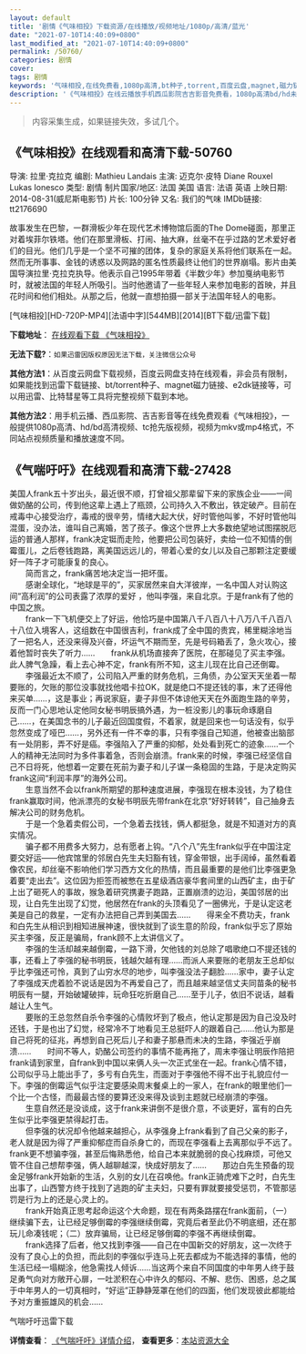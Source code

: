 ```yaml
---
layout: default
title: '剧情《气味相投》下载资源/在线播放/视频地址/1080p/高清/蓝光'
date: "2021-07-10T14:40:09+0800"
last_modified_at: "2021-07-10T14:40:09+0800"
permalink: /50760/
categories: 剧情
cover:
tags: 剧情
keywords: '气味相投,在线免费看,1080p高清,bt种子,torrent,百度云盘,magnet,磁力链,迅雷下载资源'
description: '《气味相投》在线云播放手机西瓜影院吉吉影音免费看，1080p高清bd/hd未删减完整版和tc抢先枪版，mkv/mp4格式，附带bt/torrent种子、magnet/磁力链、百度云盘、网盘资源迅雷下载链接'
---
```


>内容采集生成，如果链接失效，多试几个。


## 《气味相投》在线观看和高清下载-50760

导演: 拉里·克拉克 编剧: Mathieu Landais 主演: 迈克尔·皮特 Diane Rouxel Lukas Ionesco 类型: 剧情 制片国家/地区: 法国 美国 语言: 法语 英语 上映日期: 2014-08-31(威尼斯电影节) 片长: 100分钟 又名: 我们的气味 IMDb链接: tt2176690

故事发生在巴黎，一群滑板少年在现代艺术博物馆后面的The Dome碰面，那里正对着埃菲尔铁塔。他们在那里滑板、打闹、抽大麻，丝毫不在乎过路的艺术爱好者们的目光。他们几乎是一个坚不可摧的团体，复杂的家庭关系将他们联系在一起。然而无所事事、金钱的诱惑以及网路的匿名性质最终让他们的世界崩塌。影片由美国导演拉里·克拉克执导。他表示自己1995年带着《半数少年》参加戛纳电影节时，就被法国的年轻人所吸引。当时他邀请了一些年轻人来参加电影的首映，并且花时间和他们相处。从那之后，他就一直想拍摄一部关于法国年轻人的电影。


[气味相投][HD-720P-MP4][法语中字][544MB][2014][BT下载/迅雷下载]

**下载地址**： [在线观看下载 《气味相投》](https://www.btdx8.com/torrent/the_smell_of_us_2014.html) 


**无法下载?**：`如果迅雷因版权原因无法下载，关注微信公众号 `

**其他方法1**：从百度云网盘下载视频，百度云网盘支持在线观看，非会员有限制，如果能找到迅雷下载链接、bt/torrent种子、magnet磁力链接、e2dk链接等，可以用迅雷、比特彗星等工具将完整视频下载到本地。

**其他方法2**：用手机云播、西瓜影院、吉吉影音等在线免费观看《气味相投》，一般提供1080p高清、hd/bd高清视频、tc抢先版视频，视频为mkv或mp4格式，不同站点视频质量和播放速度不同。


## 《气喘吁吁》在线观看和高清下载-27428

美国人frank五十岁出头，最近很不顺，打曾祖父那辈留下来的家族企业&mdash;—一间做奶酪的公司，传到他这辈上遇上了瓶颈，公司持久入不敷出，铁定破产。目前在戒毒中心接受治疗，毒戒的很辛劳，情绪大起大伏，好时管他叫爹，不好时管他叫混蛋，没办法，谁叫自己离婚，苦了孩子。像这个世界上大多数绝望地试图摆脱厄运的普通人那样，frank决定铤而走险，他要把公司包装好，卖给一位不知情的倒霉蛋儿，之后卷钱跑路，离美国远远儿的，带着心爱的女儿以及自己那颗注定要缓好一阵子才可能康复的良心。<br />　　简而言之，frank痛苦地决定当一把坏蛋。<br />　　感谢全球化，“地球是平的&rdquo;，买家居然来自大洋彼岸，一名中国人对认购这间&ldquo;高利润&rdquo;的公司表露了浓厚的爱好 ，他叫李强，来自北京。于是frank有了他的中国之旅。<br />　　frank一下飞机便交上了好运，他恰巧是中国第八千八百八十八万八千八百八十八位入境客人，这组数在中国很吉利，frank成了全中国的贵宾，稀里糊涂地当了一把名人，还没来得及兴奋，坏运气不期而至，先是号码箱丢了，急火攻心，接着他暂时丧失了听力……　　frank从机场直接奔了医院，在那碰见了买主李强。此人脾气急躁，看上去心神不定，frank有所不知，这主儿现在比自己还倒霉。<br />　　李强最近太不顺了，公司陷入严重的财务危机，三角债，办公室天天坐着一帮要账的，欠账的那位没事就找他唱卡拉OK，就是绝口不提还钱的事，末了还得他来买单……，这是事业；再说家庭，妻子非但不体谅他天天在外面跑生路的辛劳，反而一门心思地认定他同女秘书明辰搞外遇，为一桩没影儿的事玩命琢磨自己……，在美国念书的儿子最近回国度假，不着家，就是回来也一句话没有，似乎忽然变成了哑巴……，另外还有一件不幸的事，只有李强自己知道，他被查出脑部有一处阴影，弄不好是癌。李强陷入了严重的抑郁，处处看到死亡的迹象&hellip;…一个人的精神无法同时为多件事着急，否则会崩溃。frank来的时候，李强已经坚信自己不日将死，他想着一定要在死前为妻子和儿子谋一条稳固的生路，于是决定购买frank这间“利润丰厚”的海外公司。<br />　　生意当然不会以frank所期望的那种速度进展，李强现在根本没钱，为了稳住frank赢取时间，他派漂亮的女秘书明辰先带frank在北京&ldquo;好好转转”，自己抽身去解决公司的财务危机。<br />　　于是一个急着卖假公司，一个急着去找钱，俩人都挺急，就是不知道对方的真实情况。<br />　　骗子都不用费多大努力，总有愿者上钩。&ldquo;八个八&rdquo;先生frank似乎在中国注定要交好运&mdash;—他宾馆里的邻居白先生夫妇豁有钱，穿金带银，出手阔绰，虽然看着像农民，却丝毫不影响他们学习西方文化的热情，而且最重要的是他们比李强更急着要&ldquo;走出去&rdquo;。这位因为拒签而被憋在五星级酒店豪华套间里的山西矿主，由于矿上出了砸死人的事故，猴急着研究携妻子跑路，正置崩溃的边沿，美国邻居的出现，让白先生出现了幻觉，他居然在frank的头顶看见了一圈佛光，于是认定这老美是自己的救星，一定有办法把自己弄到美国去……　　得来全不费功夫，frank和白先生从相识到相知进展神速，很快就到了谈生意的阶段，frank似乎忘了原始买主李强，反正是骗局，frank顾不上太讲信义了。<br />　　李强的生活却越来越倒霉，一路下滑，欠他钱的刘总除了唱歌绝口不提还钱的事，还看上了李强的秘书明辰，钱越欠越有理……而派人来要账的老朋友王总却似乎比李强还可怜，真到了山穷水尽的地步，叫李强没法子翻脸&hellip;…家中，妻子认定了李强成天虎着脸不说话是因为不再爱自己了，而且越来越坚信丈夫同苗条的秘书明辰有一腿，开始破罐破摔，玩命狂吃折磨自己……至于儿子，依旧不说话，越看越让人生气。<br />　　要账的王总忽然自杀令李强的心情败坏到了极点，他认定那是因为自己没及时还钱，于是也出了幻觉，经常冷不丁地看见王总挺吓人的跟着自己……他认为那是自己将死的征兆，再想到自己死后儿子和妻子那悬而未决的生路，李强近乎崩溃&hellip;…　　时间不等人，奶酪公司签约的事情不能再拖了，周末李强让明辰作陪把frank请到家里，自frank到中国以来俩人头一次正式坐在一起。frank心情不错，公司似乎马上能出手了，多亏有白先生，而面对于李强他不得不出于礼貌应付一下。李强的倒霉运气似乎注定要感染周末餐桌上的一家人，在frank的眼里他们一个比一个古怪，而最最古怪的要算还没来得及谈到主题就已经崩溃的李强。<br />　　生意自然还是没谈成，这于frank来讲倒不是很介意，不谈更好，富有的白先生似乎比李强更禁得起打击。<br />　　但李强的状况却令他越来越担心，从李强身上frank看到了自己父亲的影子，老人就是因为得了严重抑郁症而自杀身亡的，而现在李强看上去离那似乎不远了。frank更不想骗李强，甚至后悔熟悉他，给自己本来就脆弱的良心找麻烦，可他又管不住自己想帮李强，俩人越聊越深，快成好朋友了……　　那边白先生预备的现金足够frank开始新的生活，久别的女儿在召唤他。frank正骑虎难下之时，白先生出事了，山西警方终于找到了逃跑的矿主夫妇，只要有罪就要接受惩罚，不管那惩罚是行为上的还是心灵上的。<br />　　frank开始真正思考起命运这个大命题，现在有两条路摆在frank面前，（一）继续骗下去，让已经足够倒霉的李强继续倒霉，究竟后者至此仍不明底细，还在那玩儿命凑钱呢；（二）放弃骗局，让已经足够倒霉的李强不再继续倒霉。<br />　　frank选择了后者，他又找到李强——自己在中国新交的好朋友，这一次终于没有了良心上的负担，而此刻的李强似乎连马上死去都成为不能选择的事情，他的生活已经一塌糊涂，他急需找人倾诉……当这两个来自不同国度的中年男人终于鼓足勇气向对方敞开心扉，一吐淤积在心中许久的郁闷、不解、悲伤、困惑，总之属于中年男人的一切真相时，&ldquo;好运”正静静笼罩在他们的四面，他们发现彼此都能给予对方重振雄风的机会&hellip;…


气喘吁吁迅雷下载

**详情查看**： [《气喘吁吁》详情介绍](/movie/27428/)， **查看更多**：[本站资源大全](/movie/t/all/)

